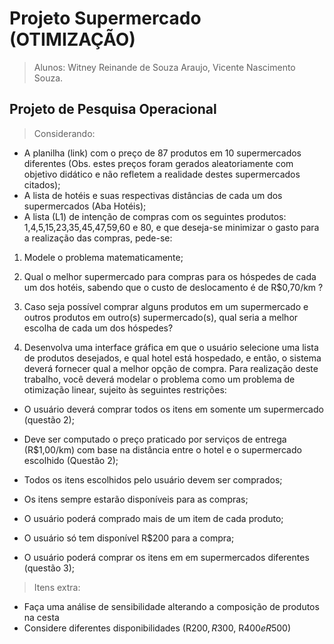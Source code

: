 # Projeto Supermercado (OTIMIZAÇÃO)

> Alunos: Witney Reinande de Souza Araujo, Vicente Nascimento Souza.


## Projeto de Pesquisa Operacional


> Considerando:


- A planilha (link) com o preço de 87 produtos em 10 supermercados diferentes (Obs. estes
preços foram gerados aleatoriamente com objetivo didático e não refletem a realidade
destes supermercados citados);
- A lista de hotéis e suas respectivas distâncias de cada um dos supermercados (Aba
Hotéis);
- A lista (L1) de intenção de compras com os seguintes produtos:
1,4,5,15,23,35,45,47,59,60 e 80, e que deseja-se minimizar o gasto para a realização das
compras, pede-se:
1. Modele o problema matematicamente;
2. Qual o melhor supermercado para compras para os hóspedes de cada um dos
hotéis, sabendo que o custo de deslocamento é de R$0,70/km ?

3. Caso seja possível comprar alguns produtos em um supermercado e outros
produtos em outro(s) supermercado(s), qual seria a melhor escolha de cada um dos
hóspedes?
4. Desenvolva uma interface gráfica em que o usuário selecione uma lista de produtos
desejados, e qual hotel está hospedado, e então, o sistema deverá fornecer qual a
melhor opção de compra.
Para realização deste trabalho, você deverá modelar o problema como um problema de
otimização linear, sujeito às seguintes restrições:
- O usuário deverá comprar todos os itens em somente um supermercado (questão 2);
- Deve ser computado o preço praticado por serviços de entrega (R$1,00/km) com base na
distância entre o hotel e o supermercado escolhido (Questão 2);
- Todos os itens escolhidos pelo usuário devem ser comprados;

- Os itens sempre estarão disponíveis para as compras;

- O usuário poderá comprado mais de um item de cada produto;

- O usuário só tem disponível R$200 para a compra;

- O usuário poderá comprar os itens em em supermercados diferentes (questão 3);

>Itens extra:

- Faça uma análise de sensibilidade alterando a composição de produtos na cesta
- Considere diferentes disponibilidades (R$200, R$300, R$400 e R$500)
